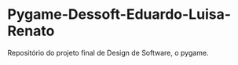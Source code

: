 # Pygame-Dessoft-Eduardo-Luisa-Renato
Repositório do projeto final de Design de Software, o pygame.
